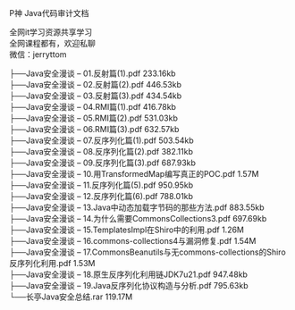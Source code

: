 P神 Java代码审计文档

全网it学习资源共享学习<br>全网课程都有，欢迎私聊<br>微信：jerryttom<br>

├──Java安全漫谈 – 01.反射篇(1).pdf 233.16kb<br> ├──Java安全漫谈 – 02.反射篇(2).pdf 446.53kb<br> ├──Java安全漫谈 – 03.反射篇(3).pdf 434.54kb<br> ├──Java安全漫谈 – 04.RMI篇(1).pdf 416.78kb<br> ├──Java安全漫谈 – 05.RMI篇(2).pdf 531.03kb<br> ├──Java安全漫谈 – 06.RMI篇(3).pdf 632.57kb<br> ├──Java安全漫谈 – 07.反序列化篇(1).pdf 503.54kb<br> ├──Java安全漫谈 – 08.反序列化篇(2).pdf 382.11kb<br> ├──Java安全漫谈 – 09.反序列化篇(3).pdf 687.93kb<br> ├──Java安全漫谈 – 10.用TransformedMap编写真正的POC.pdf 1.57M<br> ├──Java安全漫谈 – 11.反序列化篇(5).pdf 950.95kb<br> ├──Java安全漫谈 – 12.反序列化篇(6).pdf 788.01kb<br> ├──Java安全漫谈 – 13.Java中动态加载字节码的那些方法.pdf 883.55kb<br> ├──Java安全漫谈 – 14.为什么需要CommonsCollections3.pdf 697.69kb<br> ├──Java安全漫谈 – 15.TemplatesImpl在Shiro中的利用.pdf 1.26M<br> ├──Java安全漫谈 – 16.commons-collections4与漏洞修复.pdf 1.54M<br> ├──Java安全漫谈 – 17.CommonsBeanutils与无commons-collections的Shiro反序列化利用.pdf 1.53M<br> ├──Java安全漫谈 – 18.原生反序列化利用链JDK7u21.pdf 947.48kb<br> ├──Java安全漫谈 – 19.Java反序列化协议构造与分析.pdf 795.63kb<br> └──长亭Java安全总结.rar 119.17M